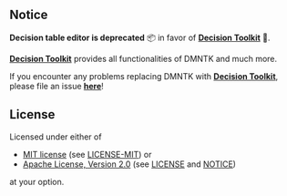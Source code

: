 [mit-url]: https://opensource.org/licenses/MIT
[mit-license-url]: https://github.com/dmntk/dmntk.atto.rs/blob/main/LICENSE-MIT
[apache-url]: https://www.apache.org/licenses/LICENSE-2.0
[apache-license-url]: https://github.com/dmntk/dmntk.atto.rs/blob/main/LICENSE
[apache-notice-url]: https://github.com/dmntk/dmntk.atto.rs/blob/main/NOTICE

## Notice

**Decision table editor is deprecated** 📦 in favor of **[Decision Toolkit](https://github.com/DecisionToolkit)** 🚀.

**[Decision Toolkit](https://github.com/DecisionToolkit)** provides all functionalities of DMNTK and much more.

If you encounter any problems replacing DMNTK with **[Decision Toolkit](https://github.com/DecisionToolkit)**,
please file an issue **[here](https://github.com/DecisionToolkit/dsntk-rs/issues)**!

## License

Licensed under either of

- [MIT license][mit-url] (see [LICENSE-MIT][mit-license-url]) or
- [Apache License, Version 2.0][apache-url] (see [LICENSE][apache-license-url] and [NOTICE][apache-notice-url])

at your option.

